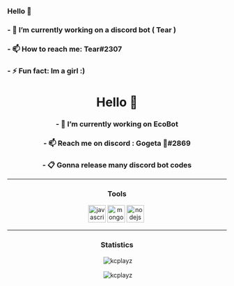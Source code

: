 ### Hello 👋

### - 🔭 I’m currently working on a discord bot ( Tear )
### - 📫 How to reach me: Tear#2307
### - ⚡ Fun fact: Im a girl :)



<h1 align="center">Hello 👋</h1>

<h3 align="center">- 🔭 I’m currently working on <b>EcoBot</b></h3>
<h3 align="center">- 📫 Reach me on discord : Gogeta 🎃#2869</h3>
<h3 align="center">- 📋 Gonna release many discord bot codes</h3>

<hr>
<h3 align="center">Tools</h3>
<p align="center"><img src="https://devicons.github.io/devicon/devicon.git/icons/javascript/javascript-original.svg" alt="javascript" width="40" height="40"/> <img src="https://devicons.github.io/devicon/devicon.git/icons/mongodb/mongodb-original-wordmark.svg" alt="mongodb" width="40" height="40"/> <img src="https://devicons.github.io/devicon/devicon.git/icons/nodejs/nodejs-original-wordmark.svg" alt="nodejs" width="40" height="40"/> <img>
<hr>

<h3 align="center">Statistics</h3>
<p align="center">&nbsp;<img align="center" src="https://github-readme-stats.vercel.app/api?username=kcplayz&show_icons=true&theme=dracula" alt="kcplayz" /></p>
<p align="center">&nbsp;<img align="center" src="https://github-readme-stats.vercel.app/api/top-langs?username=kcplayz&show_icons=true&theme=dracula&layout=compact" alt="kcplayz" 
/></p>
